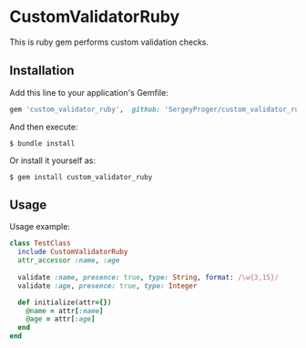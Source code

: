 # CustomValidatorRuby

This is ruby gem performs custom validation checks.

## Installation

Add this line to your application's Gemfile:

```ruby
gem 'custom_validator_ruby',  github: 'SergeyProger/custom_validator_ruby'
```

And then execute:

    $ bundle install

Or install it yourself as:

    $ gem install custom_validator_ruby
## Usage

Usage example: 
```ruby
class TestClass
  include CustomValidatorRuby
  attr_accessor :name, :age
  
  validate :name, presence: true, type: String, format: /\w{3,15}/
  validate :age, presence: true, type: Integer

  def initialize(attr={})
    @name = attr[:name]
    @age = attr[:age]
  end
end
```
